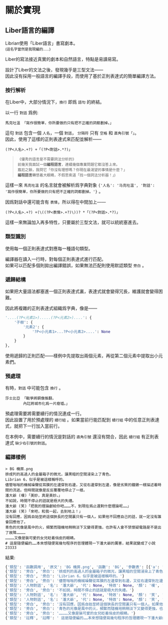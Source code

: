 # 關於實現

## Liber語言的編譯

Librian使用「Liber語言」書寫劇本。  
<small>(這名字當然是我現編的……)</small>

Liber的寫法接近真實的劇本和自然語言，特點是易讀易寫。

設計了Liber的文法之後，發現幾乎是三型文法——   
因此沒有採用一般語言的編譯手段，而使用了基於正則表達式的簡單編譯方法。

### 按行解析

在Liber中，大部分情況下，`換行` 即爲 `語句` 的終結。

以一行 `對話` 爲例:   

```liber
馬克吐溫 「寫作很簡單，你所要做的只有把不正確的詞都劃掉。」
```

這句 `對話` 包含一個 `人名`，一個 `對話`， `分隔符` 只有 `空格` 和 `直角引號「」`。  
因此，使用了這樣的正則表達式來匹配並解析——

```regex
(?P<人名>.+?) +「(?P<對話>.*?)」
```


> <small>《優秀的語言是不需要詞法分析的》  
> 前幾天我面試一個**編程語言**，連續幾個專業問題它都沒答上來。  
> 尷尬之餘，我問它「你沒有理想嗎？你現在最渴望的事情是什麼？」  
> **編程語言**轉悠着大眼睛，不假思索道「找一個詞法分析器！」) </small> 


這樣一來 `馬克吐溫` 的名言就會被解析爲字典對象 `{'人名': '马克吐温', '對話': '寫作很簡單，你所要做的只有把不正確的詞都劃掉。'}` 。

因爲對話中還可能含有 `表情`，所以得在中間加上——

```regex
(?P<人名>.+?) +(\((?P<表情>.+?)\))? *「(?P<對話>.*?)」
```

這樣一來無論加入再多特性，只要屬於三型文法，就可以統統塞進去。

### 類型識別

使用每一個正則表達式對應每一種語句類型。

編譯器在讀入一行時，對每個正則表達式進行匹配。   
如果可以匹配多個則拋出編譯錯誤，如果無法匹配則使用默認類型 `旁白` 。

### 遞歸結構

如果把大量語法都塞進一個正則表達式裏，表達式就會變得冗長，維護就會變得困難。   

因此將複雜的正則表達式組織爲字典，像是——
```python
'....(?P<元素1>).....(?P<元素2>)....': {
    '子樹': {
        '元素2': {
            '?P<小元素1>...?P<小元素2>....': None
        }
    }
},
```
使用遞歸的正則匹配——樣例中先提取出兩個元素，再從第二個元素中提取出小元素們。

### 預處理

有時，`對話` 中可能包含 `換行` 。

```liber
莎士比亞 「戰爭將銅像推翻，
        內訌將城市化爲一片廢墟。」
```

預處理需要將需要續行的情況連成一行。   
因此設置了用於預處理的 `續行組` 。如果當前行能匹配到 `續行組` 中的任意正則表達式，就把下一行加入當前行。

在本例中，需要續行的情況是對話的 `直角引號` 還沒有閉合，因此 `續行組` 有正則表達式 `缺少右引號的對話`。

### 編譯樣例

```liber
> BG 機房.png
排成列的高過人的金屬箱子的微光，讓黑暗的空間浸染上了青色。
Librian 6，似乎是被這樣稱呼的。
儘管嗡嗡的機械噪聲從耳膜的左邊穿到右邊，又從右邊穿到左邊，像是劣質的鐘錶一樣描述着時間的流逝。但時間就像是反反覆覆地停止了一樣。
潘大爺 (嘆)「美妙，真是美妙。」
不如說，時間不停止的話就是極大的失禮。
潘大爺 (笑)「把我的理論獻給你吧………不，到現在爲止還剩什麼理論呢……」
潘大爺 (笑)「來吧，和我一起，去到地上！」
沒有回應，因爲自始至終這個狹長的空間裏只有一個人。如果他不回應自己的話，就一定沒有誰會回應他了。
青色的光像是風中的火，頻繁而隨機地稍稍淡下又變得更強，也許有人會不禁懷疑電路是不是出了故障…………
…………又像是裝可愛的女兒眨着俏皮的眼睛。
# 這是隨便編的……本來想隨便寫幾句程序的哲理體現一下潘大爺的厲害，結果就變成了小說23333
```

結果:

```python
{'類型': '函數調用', '原文': 'BG 機房.png', '函數': 'BG', '參數表': [{'a': '機房.png'}]}
{'類型': '旁白', '旁白': '排成列的高過人的金屬箱子的微光，讓黑暗的空間浸染上了青色。'}
{'類型': '旁白', '旁白': 'Librian 6，似乎是被這樣稱呼的。'}
{'類型': '旁白', '旁白': '儘管嗡嗡的機械噪聲從耳膜的左邊穿到右邊，又從右邊穿到左邊，像是劣質的鐘錶一樣描述着時間的流逝。但時 間就像是反反覆覆地停止了一樣。'}
{'類型': '人物對話', '名': '潘大爺', '代': None, '特效': None, '顏': '嘆', '語': '美妙，真是美妙。'}
{'類型': '旁白', '旁白': '不如說，時間不停止的話就是極大的失禮。'}
{'類型': '人物對話', '名': '潘大爺', '代': None, '特效': None, '顏': '笑', '語': '把我的理論獻給你吧………不，到現在爲止還剩什麼理論呢……'}
{'類型': '人物對話', '名': '潘大爺', '代': None, '特效': None, '顏': '笑', '語': '來吧，和我一起，去到地上！'}
{'類型': '旁白', '旁白': '沒有回應，因爲自始至終這個狹長的空間裏只有一個人。如果他不回應自己的話，就一定沒有誰會回應他了。'}
{'類型': '旁白', '旁白': '青色的光像是風中的火，頻繁而隨機地稍稍淡下又變得更強，也許有人會不禁懷疑電路是不是出了故障…………'}
{'類型': '旁白', '旁白': '…………又像是裝可愛的女兒眨着俏皮的眼睛。'}
{'類型': '註釋', '註釋': ' 這是隨便編的……本來想隨便寫幾句程序的哲理體現一下潘大爺的厲害，結果就變成了小說23333'}
```